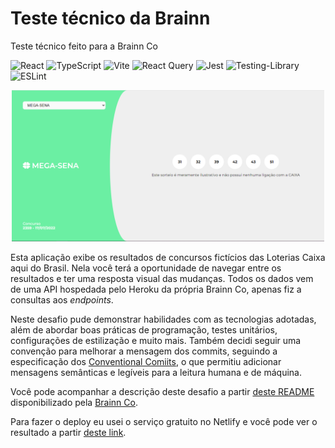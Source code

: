 # Teste técnico da Brainn
Teste técnico feito para a Brainn Co

![React](https://img.shields.io/badge/react-%2320232a.svg?style=for-the-badge&logo=react&logoColor=%2361DAFB)
![TypeScript](https://img.shields.io/badge/typescript-%23007ACC.svg?style=for-the-badge&logo=typescript&logoColor=white)
![Vite](https://img.shields.io/badge/vite-%23646CFF.svg?style=for-the-badge&logo=vite&logoColor=white)
![React Query](https://img.shields.io/badge/-React%20Query-FF4154?style=for-the-badge&logo=react%20query&logoColor=white)
![Jest](https://img.shields.io/badge/-jest-%23C21325?style=for-the-badge&logo=jest&logoColor=white)
![Testing-Library](https://img.shields.io/badge/-Testing%20Library-%23E33332?style=for-the-badge&logo=testing-library&logoColor=white)
![ESLint](https://img.shields.io/badge/ESLint-4B3263?style=for-the-badge&logo=eslint&logoColor=white)

<div align="center">
    <img src="./src/ui/assets/images/print_resultados_loteria.png" alt="Captura de tela da aplicação Resultados de Loteria" width="500px" />
</div>

Esta aplicação exibe os resultados de concursos fictícios das Loterias Caixa aqui do Brasil. Nela você terá a oportunidade de navegar entre os resultados e ter uma resposta visual das mudanças.
Todos os dados vem de uma API hospedada pelo Heroku da própria Brainn Co, apenas fiz a consultas aos _endpoints_.

Neste desafio pude demonstrar habilidades com as tecnologias adotadas, além de abordar boas práticas de programação, testes unitários, configurações de estilização e muito mais. Também decidi seguir uma convenção para melhorar a mensagem dos commits, seguindo a especificação dos [Conventional Comiits](https://www.conventionalcommits.org/en/v1.0.0/), o que permitiu adicionar mensagens semânticas e legíveis para a leitura humana e de máquina.

Você pode acompanhar a descrição deste desafio a partir [deste README](https://github.com/brainnco-exs/readme-frontend) disponibilizado pela [Brainn Co](https://brainn.co/).

Para fazer o deploy eu usei o serviço gratuito no Netlify e você pode ver o resultado a partir [deste link](https://resultadosdeloteriabrainn.netlify.app/).

